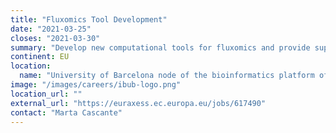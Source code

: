 ```yaml
---
title: "Fluxomics Tool Development"
date: "2021-03-25"
closes: "2021-03-30"
summary: "Develop new computational tools for fluxomics and provide support and upgrades for existing tools. Benchmark and validate both new and existing tools. Training and dissemination activities aiming at promoting the use of the computational tools of the platform. Part-time and temporary."
continent: EU
location:
  name: "University of Barcelona node of the bioinformatics platform of the Instituto de Salud Carlos III, Barcelona, Spain"
image: "/images/careers/ibub-logo.png"
location_url: ""
external_url: "https://euraxess.ec.europa.eu/jobs/617490"
contact: "Marta Cascante"
---
```

